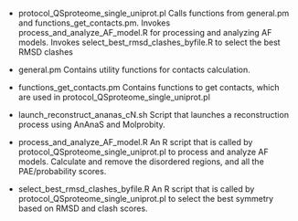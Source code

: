 - protocol_QSproteome_single_uniprot.pl
Calls functions from general.pm and functions_get_contacts.pm. Invokes process_and_analyze_AF_model.R for processing and analyzing AF models. Invokes select_best_rmsd_clashes_byfile.R to select the best RMSD clashes


- general.pm
Contains utility functions for contacts calculation.


- functions_get_contacts.pm
Contains functions to get contacts, which are used in protocol_QSproteome_single_uniprot.pl


- launch_reconstruct_ananas_cN.sh
Script that launches a reconstruction process using AnAnaS and Molprobity.


- process_and_analyze_AF_model.R
An R script that is called by protocol_QSproteome_single_uniprot.pl to process and analyze AF models. Calculate and remove the disordered regions, and all the PAE/probability scores.


- select_best_rmsd_clashes_byfile.R
An R script that is called by protocol_QSproteome_single_uniprot.pl to select the best symmetry based on RMSD and clash scores.
